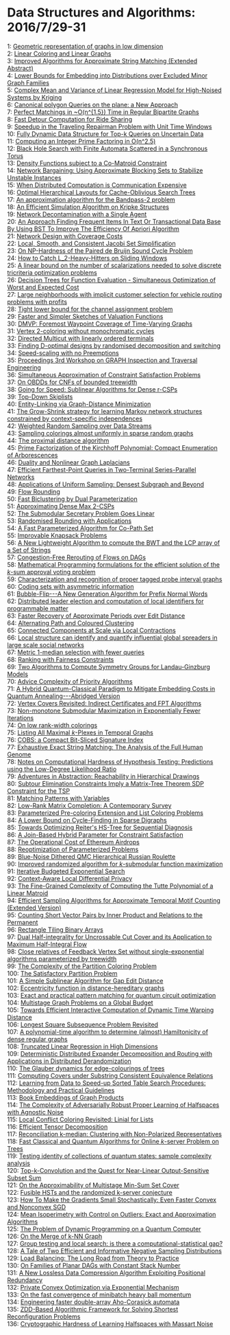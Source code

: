 # Data Structures and Algorithms: 2016/7/29-31  
1: [Geometric representation of graphs in low dimension](https://doi.org/10.48550/arXiv.cs/0605013)  
2: [Linear Coloring and Linear Graphs](https://doi.org/10.48550/arXiv.0807.4234)  
3: [Improved Algorithms for Approximate String Matching (Extended Abstract)](https://doi.org/10.48550/arXiv.0807.4368)  
4: [Lower Bounds for Embedding into Distributions over Excluded Minor Graph  Families](https://doi.org/10.48550/arXiv.0807.4582)  
5: [Complex Mean and Variance of Linear Regression Model for High-Noised  Systems by Kriging](https://doi.org/10.48550/arXiv.cs/0505015)  
6: [Canonical polygon Queries on the plane: a New Approach](https://doi.org/10.48550/arXiv.0805.2681)  
7: [Perfect Matchings in \~O(n^{1.5}) Time in Regular Bipartite Graphs](https://doi.org/10.48550/arXiv.0902.1617)  
8: [Fast Detour Computation for Ride Sharing](https://doi.org/10.48550/arXiv.0907.5269)  
9: [Speedup in the Traveling Repairman Problem with Unit Time Windows](https://doi.org/10.48550/arXiv.0907.5372)  
10: [Fully Dynamic Data Structure for Top-k Queries on Uncertain Data](https://doi.org/10.48550/arXiv.1007.5110)  
11: [Computing an Integer Prime Factoring in O(n^2.5)](https://doi.org/10.48550/arXiv.0912.4084)  
12: [Black Hole Search with Finite Automata Scattered in a Synchronous Torus](https://doi.org/10.48550/arXiv.1106.6037)  
13: [Density Functions subject to a Co-Matroid Constraint](https://doi.org/10.48550/arXiv.1207.5215)  
14: [Network Bargaining: Using Approximate Blocking Sets to Stabilize  Unstable Instances](https://doi.org/10.48550/arXiv.1207.6683)  
15: [When Distributed Computation is Communication Expensive](https://doi.org/10.48550/arXiv.1304.4636)  
16: [Optimal Hierarchical Layouts for Cache-Oblivious Search Trees](https://doi.org/10.48550/arXiv.1307.5899)  
17: [An approximation algorithm for the Bandpass-2 problem](https://doi.org/10.48550/arXiv.1307.7089)  
18: [An Efficient Simulation Algorithm on Kripke Structures](https://doi.org/10.48550/arXiv.1212.1089)  
19: [Network Decontamination with a Single Agent](https://doi.org/10.48550/arXiv.1307.7307)  
20: [An Approach Finding Frequent Items In Text Or Transactional Data Base By  Using BST To Improve The Efficiency Of Apriori Algorithm](https://doi.org/10.48550/arXiv.1307.7513)  
21: [Network Design with Coverage Costs](https://doi.org/10.48550/arXiv.1304.3868)  
22: [Local, Smooth, and Consistent Jacobi Set Simplification](https://doi.org/10.48550/arXiv.1307.7752)  
23: [On NP-Hardness of the Paired de Bruijn Sound Cycle Problem](https://doi.org/10.48550/arXiv.1307.7806)  
24: [How to Catch L_2-Heavy-Hitters on Sliding Windows](https://doi.org/10.48550/arXiv.1012.3130)  
25: [A linear bound on the number of scalarizations needed to solve discrete  tricriteria optimization problems](https://doi.org/10.48550/arXiv.1305.5266)  
26: [Decision Trees for Function Evaluation - Simultaneous Optimization of  Worst and Expected Cost](https://doi.org/10.48550/arXiv.1309.2796)  
27: [Large neighborhoods with implicit customer selection for vehicle routing  problems with profits](https://doi.org/10.48550/arXiv.1401.3794)  
28: [Tight lower bound for the channel assignment problem](https://doi.org/10.48550/arXiv.1407.7162)  
29: [Faster and Simpler Sketches of Valuation Functions](https://doi.org/10.48550/arXiv.1407.7269)  
30: [DMVP: Foremost Waypoint Coverage of Time-Varying Graphs](https://doi.org/10.48550/arXiv.1407.7279)  
31: [Vertex 2-coloring without monochromatic cycles](https://doi.org/10.48550/arXiv.1407.7423)  
32: [Directed Multicut with linearly ordered terminals](https://doi.org/10.48550/arXiv.1407.7498)  
33: [Finding D-optimal designs by randomised decomposition and switching](https://doi.org/10.48550/arXiv.1112.4671)  
34: [Speed-scaling with no Preemptions](https://doi.org/10.48550/arXiv.1407.7654)  
35: [Proceedings 3rd Workshop on GRAPH Inspection and Traversal Engineering](https://doi.org/10.48550/arXiv.1407.7671)  
36: [Simultaneous Approximation of Constraint Satisfaction Problems](https://doi.org/10.48550/arXiv.1407.7759)  
37: [On OBDDs for CNFs of bounded treewidth](https://doi.org/10.48550/arXiv.1308.3829)  
38: [Going for Speed: Sublinear Algorithms for Dense r-CSPs](https://doi.org/10.48550/arXiv.1407.7887)  
39: [Top-Down Skiplists](https://doi.org/10.48550/arXiv.1407.7917)  
40: [Entity-Linking via Graph-Distance Minimization](https://doi.org/10.48550/arXiv.1407.7930)  
41: [The Grow-Shrink strategy for learning Markov network structures  constrained by context-specific independences](https://doi.org/10.48550/arXiv.1407.8088)  
42: [Weighted Random Sampling over Data Streams](https://doi.org/10.48550/arXiv.1012.0256)  
43: [Sampling colorings almost uniformly in sparse random graphs](https://doi.org/10.48550/arXiv.1503.03351)  
44: [The proximal distance algorithm](https://doi.org/10.48550/arXiv.1507.07598)  
45: [Prime Factorization of the Kirchhoff Polynomial: Compact Enumeration of  Arborescences](https://doi.org/10.48550/arXiv.1507.07727)  
46: [Duality and Nonlinear Graph Laplacians](https://doi.org/10.48550/arXiv.1507.07789)  
47: [Efficient Farthest-Point Queries in Two-Terminal Series-Parallel  Networks](https://doi.org/10.48550/arXiv.1503.01706)  
48: [Applications of Uniform Sampling: Densest Subgraph and Beyond](https://doi.org/10.48550/arXiv.1506.04505)  
49: [Flow Rounding](https://doi.org/10.48550/arXiv.1507.08139)  
50: [Fast Biclustering by Dual Parameterization](https://doi.org/10.48550/arXiv.1507.08158)  
51: [Approximating Dense Max 2-CSPs](https://doi.org/10.48550/arXiv.1507.08348)  
52: [The Submodular Secretary Problem Goes Linear](https://doi.org/10.48550/arXiv.1507.08384)  
53: [Randomised Rounding with Applications](https://doi.org/10.48550/arXiv.1507.08501)  
54: [A Fast Parameterized Algorithm for Co-Path Set](https://doi.org/10.48550/arXiv.1603.04376)  
55: [Improvable Knapsack Problems](https://doi.org/10.48550/arXiv.1607.08338)  
56: [A New Lightweight Algorithm to compute the BWT and the LCP array of a  Set of Strings](https://doi.org/10.48550/arXiv.1607.08342)  
57: [Congestion-Free Rerouting of Flows on DAGs](https://doi.org/10.48550/arXiv.1611.09296)  
58: [Mathematical Programming formulations for the efficient solution of the  $k$-sum approval voting problem](https://doi.org/10.48550/arXiv.1707.09225)  
59: [Characterization and recognition of proper tagged probe interval graphs](https://doi.org/10.48550/arXiv.1607.02922)  
60: [Coding sets with asymmetric information](https://doi.org/10.48550/arXiv.1707.04875)  
61: [Bubble-Flip---A New Generation Algorithm for Prefix Normal Words](https://doi.org/10.48550/arXiv.1712.05876)  
62: [Distributed leader election and computation of local identifiers for  programmable matter](https://doi.org/10.48550/arXiv.1807.10461)  
63: [Faster Recovery of Approximate Periods over Edit Distance](https://doi.org/10.48550/arXiv.1807.10483)  
64: [Alternating Path and Coloured Clustering](https://doi.org/10.48550/arXiv.1807.10531)  
65: [Connected Components at Scale via Local Contractions](https://doi.org/10.48550/arXiv.1807.10727)  
66: [Local structure can identify and quantify influential global spreaders  in large scale social networks](https://doi.org/10.48550/arXiv.1509.03484)  
67: [Metric 1-median selection with fewer queries](https://doi.org/10.48550/arXiv.1612.08654)  
68: [Ranking with Fairness Constraints](https://doi.org/10.48550/arXiv.1704.06840)  
69: [Two Algorithms to Compute Symmetry Groups for Landau-Ginzburg Models](https://doi.org/10.48550/arXiv.1802.06716)  
70: [Advice Complexity of Priority Algorithms](https://doi.org/10.48550/arXiv.1806.06223)  
71: [A Hybrid Quantum-Classical Paradigm to Mitigate Embedding Costs in  Quantum Annealing---Abridged Version](https://doi.org/10.48550/arXiv.1807.11135)  
72: [Vertex Covers Revisited: Indirect Certificates and FPT Algorithms](https://doi.org/10.48550/arXiv.1807.11339)  
73: [Non-monotone Submodular Maximization in Exponentially Fewer Iterations](https://doi.org/10.48550/arXiv.1807.11462)  
74: [On low rank-width colorings](https://doi.org/10.48550/arXiv.1703.03304)  
75: [Listing All Maximal $k$-Plexes in Temporal Graphs](https://doi.org/10.48550/arXiv.1806.10210)  
76: [COBS: a Compact Bit-Sliced Signature Index](https://doi.org/10.48550/arXiv.1905.09624)  
77: [Exhaustive Exact String Matching: The Analysis of the Full Human Genome](https://doi.org/10.48550/arXiv.1907.11232)  
78: [Notes on Computational Hardness of Hypothesis Testing: Predictions using  the Low-Degree Likelihood Ratio](https://doi.org/10.48550/arXiv.1907.11636)  
79: [Adventures in Abstraction: Reachability in Hierarchical Drawings](https://doi.org/10.48550/arXiv.1907.11662)  
80: [Subtour Elimination Constraints Imply a Matrix-Tree Theorem SDP  Constraint for the TSP](https://doi.org/10.48550/arXiv.1907.11669)  
81: [Matching Patterns with Variables](https://doi.org/10.48550/arXiv.1906.06965)  
82: [Low-Rank Matrix Completion: A Contemporary Survey](https://doi.org/10.48550/arXiv.1907.11705)  
83: [Parameterized Pre-coloring Extension and List Coloring Problems](https://doi.org/10.48550/arXiv.1907.12061)  
84: [A Lower Bound on Cycle-Finding in Sparse Digraphs](https://doi.org/10.48550/arXiv.1907.12106)  
85: [Towards Optimizing Reiter's HS-Tree for Sequential Diagnosis](https://doi.org/10.48550/arXiv.1907.12130)  
86: [A Join-Based Hybrid Parameter for Constraint Satisfaction](https://doi.org/10.48550/arXiv.1907.12335)  
87: [The Operational Cost of Ethereum Airdrops](https://doi.org/10.48550/arXiv.1907.12383)  
88: [Reoptimization of Parameterized Problems](https://doi.org/10.48550/arXiv.1809.10578)  
89: [Blue-Noise Dithered QMC Hierarchical Russian Roulette](https://doi.org/10.48550/arXiv.1907.12343)  
90: [Improved randomized algorithm for $k$-submodular function maximization](https://doi.org/10.48550/arXiv.1907.12942)  
91: [Iterative Budgeted Exponential Search](https://doi.org/10.48550/arXiv.1907.13062)  
92: [Context-Aware Local Differential Privacy](https://doi.org/10.48550/arXiv.1911.00038)  
93: [The Fine-Grained Complexity of Computing the Tutte Polynomial of a  Linear Matroid](https://doi.org/10.48550/arXiv.2003.03595)  
94: [Efficient Sampling Algorithms for Approximate Temporal Motif Counting  (Extended Version)](https://doi.org/10.48550/arXiv.2007.14028)  
95: [Counting Short Vector Pairs by Inner Product and Relations to the  Permanent](https://doi.org/10.48550/arXiv.2007.14092)  
96: [Rectangle Tiling Binary Arrays](https://doi.org/10.48550/arXiv.2007.14142)  
97: [Dual Half-integrality for Uncrossable Cut Cover and its Application to  Maximum Half-Integral Flow](https://doi.org/10.48550/arXiv.2007.14156)  
98: [Close relatives of Feedback Vertex Set without single-exponential  algorithms parameterized by treewidth](https://doi.org/10.48550/arXiv.2007.14179)  
99: [The Complexity of the Partition Coloring Problem](https://doi.org/10.48550/arXiv.2007.14225)  
100: [The Satisfactory Partition Problem](https://doi.org/10.48550/arXiv.2007.14339)  
101: [A Simple Sublinear Algorithm for Gap Edit Distance](https://doi.org/10.48550/arXiv.2007.14368)  
102: [Eccentricity function in distance-hereditary graphs](https://doi.org/10.48550/arXiv.1907.05445)  
103: [Exact and practical pattern matching for quantum circuit optimization](https://doi.org/10.48550/arXiv.1909.05270)  
104: [Multistage Graph Problems on a Global Budget](https://doi.org/10.48550/arXiv.1912.04392)  
105: [Towards Efficient Interactive Computation of Dynamic Time Warping  Distance](https://doi.org/10.48550/arXiv.2005.08190)  
106: [Longest Square Subsequence Problem Revisited](https://doi.org/10.48550/arXiv.2006.00216)  
107: [A polynomial-time algorithm to determine (almost) Hamiltonicity of dense  regular graphs](https://doi.org/10.48550/arXiv.2007.14502)  
108: [Truncated Linear Regression in High Dimensions](https://doi.org/10.48550/arXiv.2007.14539)  
109: [Deterministic Distributed Expander Decomposition and Routing with  Applications in Distributed Derandomization](https://doi.org/10.48550/arXiv.2007.14898)  
110: [The Glauber dynamics for edge-colourings of trees](https://doi.org/10.48550/arXiv.1812.05577)  
111: [Computing Covers under Substring Consistent Equivalence Relations](https://doi.org/10.48550/arXiv.2002.06764)  
112: [Learning from Data to Speed-up Sorted Table Search Procedures:  Methodology and Practical Guidelines](https://doi.org/10.48550/arXiv.2007.10237)  
113: [Book Embeddings of Graph Products](https://doi.org/10.48550/arXiv.2007.15102)  
114: [The Complexity of Adversarially Robust Proper Learning of Halfspaces  with Agnostic Noise](https://doi.org/10.48550/arXiv.2007.15220)  
115: [Local Conflict Coloring Revisited: Linial for Lists](https://doi.org/10.48550/arXiv.2007.15251)  
116: [Efficient Tensor Decomposition](https://doi.org/10.48550/arXiv.2007.15589)  
117: [Reconciliation k-median: Clustering with Non-Polarized Representatives](https://doi.org/10.48550/arXiv.1902.10419)  
118: [Fast Classical and Quantum Algorithms for Online $k$-server Problem on  Trees](https://doi.org/10.48550/arXiv.2008.00270)  
119: [Testing identity of collections of quantum states: sample complexity  analysis](https://doi.org/10.48550/arXiv.2103.14511)  
120: [Top-k-Convolution and the Quest for Near-Linear Output-Sensitive Subset  Sum](https://doi.org/10.48550/arXiv.2107.13206)  
121: [On the Approximability of Multistage Min-Sum Set Cover](https://doi.org/10.48550/arXiv.2107.13344)  
122: [Fusible HSTs and the randomized k-server conjecture](https://doi.org/10.48550/arXiv.1711.01789)  
123: [How To Make the Gradients Small Stochastically: Even Faster Convex and  Nonconvex SGD](https://doi.org/10.48550/arXiv.1801.02982)  
124: [Mean Isoperimetry with Control on Outliers: Exact and Approximation  Algorithms](https://doi.org/10.48550/arXiv.1807.05125)  
125: [The Problem of Dynamic Programming on a Quantum Computer](https://doi.org/10.48550/arXiv.1906.02229)  
126: [On the Merge of k-NN Graph](https://doi.org/10.48550/arXiv.1908.00814)  
127: [Group testing and local search: is there a computational-statistical  gap?](https://doi.org/10.48550/arXiv.2011.05258)  
128: [A Tale of Two Efficient and Informative Negative Sampling Distributions](https://doi.org/10.48550/arXiv.2012.15843)  
129: [Load Balancing: The Long Road from Theory to Practice](https://doi.org/10.48550/arXiv.2107.13638)  
130: [On Families of Planar DAGs with Constant Stack Number](https://doi.org/10.48550/arXiv.2107.13658)  
131: [A New Lossless Data Compression Algorithm Exploiting Positional  Redundancy](https://doi.org/10.48550/arXiv.2107.13801)  
132: [Private Convex Optimization via Exponential Mechanism](https://doi.org/10.48550/arXiv.2203.00263)  
133: [On the fast convergence of minibatch heavy ball momentum](https://doi.org/10.48550/arXiv.2206.07553)  
134: [Engineering faster double-array Aho-Corasick automata](https://doi.org/10.48550/arXiv.2207.13870)  
135: [ZDD-Based Algorithmic Framework for Solving Shortest Reconfiguration  Problems](https://doi.org/10.48550/arXiv.2207.13959)  
136: [Cryptographic Hardness of Learning Halfspaces with Massart Noise](https://doi.org/10.48550/arXiv.2207.14266)  